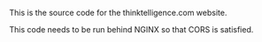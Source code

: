 This is the source code for the thinktelligence.com website.

This code needs to be run behind NGINX so that CORS is satisfied.
